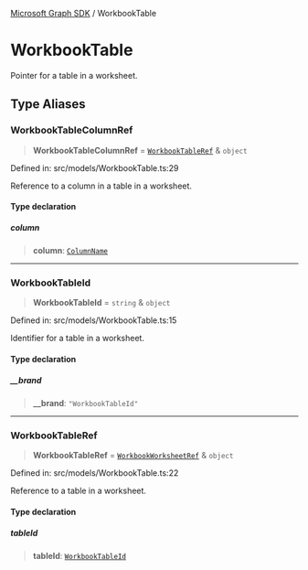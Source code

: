 [Microsoft Graph SDK](README.md) / WorkbookTable

# WorkbookTable

Pointer for a table in a worksheet.

## Type Aliases

### WorkbookTableColumnRef

> **WorkbookTableColumnRef** = [`WorkbookTableRef`](#workbooktableref) & `object`

Defined in: src/models/WorkbookTable.ts:29

Reference to a column in a table in a worksheet.

#### Type declaration

##### column

> **column**: [`ColumnName`](Column.md#columnname)

***

### WorkbookTableId

> **WorkbookTableId** = `string` & `object`

Defined in: src/models/WorkbookTable.ts:15

Identifier for a table in a worksheet.

#### Type declaration

##### \_\_brand

> **\_\_brand**: `"WorkbookTableId"`

***

### WorkbookTableRef

> **WorkbookTableRef** = [`WorkbookWorksheetRef`](WorkbookWorksheet-1.md#workbookworksheetref) & `object`

Defined in: src/models/WorkbookTable.ts:22

Reference to a table in a worksheet.

#### Type declaration

##### tableId

> **tableId**: [`WorkbookTableId`](#workbooktableid)
